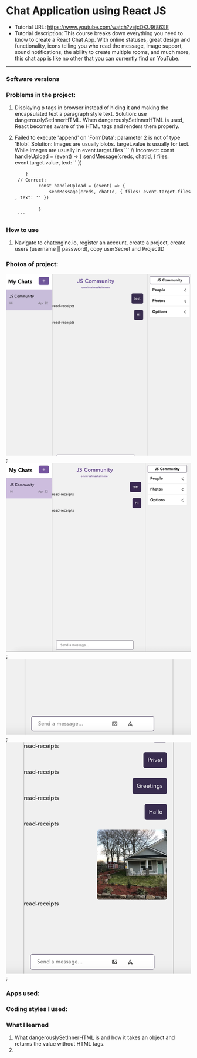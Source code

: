 # Chat Application using React JS 
- Tutorial URL: https://www.youtube.com/watch?v=jcOKU9f86XE
- Tutorial description: This course breaks down everything you need to know to create a React Chat App. With online statuses, great design and functionality, icons telling you who read the message, image support, sound notifications, the ability to create multiple rooms, and much more, this chat app is like no other that you can currently find on YouTube.

___________

### Software versions

### Problems in the project:
1. Displaying p tags in browser instead of hiding it and making the encapsulated text a paragraph style text.
    Solution: use dangerouslySetInnerHTML. 
    When dangerouslySetInnerHTML is used, React becomes aware of the HTML tags and renders them properly.
2. Failed to execute 'append' on 'FormData': parameter 2 is not of type 'Blob'.
    Solution: 
        Images are usually blobs. target.value is usually for text. While images are usually in event.target.files
        ``` 
        // Incorrect:
             const handleUpload = (event) => {
                sendMessage(creds, chatId, { files: event.target.value, text: '' })
        
           }
        // Correct: 
                const handleUpload = (event) => {
                    sendMessage(creds, chatId, { files: event.target.files , text: '' })
        
                }
        ```


### How to use
1. Navigate to chatengine.io, register an account, create a project, create users (username || password), copy userSecret and ProjectID

### Photos of project:
![](/public/chatapp_1.png);
![](/public/chatapp_2.gif);
![](/public/chatapp_3.png);
![](/public/chatapp_4.png);

### Apps used:

### Coding styles I used:

### What I learned
1. What dangerouslySetInnerHTML is and how it takes an object and returns the value without HTML tags.
2. 